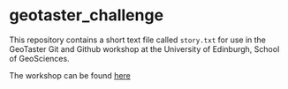 # geotaster_challenge

This repository contains a short text file called `story.txt` for use in the GeoTaster Git and Github workshop at the University of Edinburgh, School of GeoSciences.

The workshop can be found [here](https://johngodlee.github.io/geotaster_git_workshop/)

